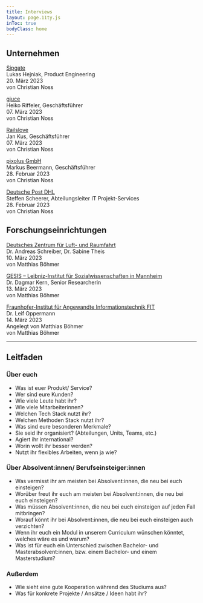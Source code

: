 ```yaml
---
title: Interviews
layout: page.11ty.js
inToc: true
bodyClass: home
---
```


## Unternehmen

[Sipgate](https://www.sipgate.de)  
Lukas Hejniak, Product Engineering  
20. März 2023  
von Christian Noss

[gjuce](https://www.gjuce.com)  
Heiko Riffeler, Geschäftsführer  
07. März 2023  
von Christian Noss

[Railslove](https://railslove.com)  
Jan Kus, Geschäftsführer  
07. März 2023  
von Christian Noss

[pixolus GmbH](https://pixolus.de)  
Markus Beermann, Geschäftsführer  
28. Februar 2023  
von Christian Noss

[Deutsche Post DHL](https://www.dhl.de)  
Steffen Scheerer, Abteilungsleiter IT Projekt-Services  
28. Februar 2023  
von Christian Noss

## Forschungseinrichtungen
[Deutsches Zentrum für Luft- und Raumfahrt](https://www.dlr.de/de)  
Dr. Andreas Schreiber, Dr. Sabine Theis  
10. März 2023  
von Matthias Böhmer

[GESIS – Leibniz-Institut für Sozialwissenschaften in Mannheim](https://www.gesis.org/home)  
Dr. Dagmar Kern, Senior Researcherin  
13. März 2023  
von Matthias Böhmer

[Fraunhofer-Institut für Angewandte Informationstechnik FIT](https://www.fit.fraunhofer.de)  
Dr. Leif Oppermann  
14. März 2023  
Angelegt von Matthias Böhmer  
von Matthias Böhmer

--- 

## Leitfaden

### Über euch
- Was ist euer Produkt/ Service?
- Wer sind eure Kunden?
- Wie viele Leute habt ihr?
- Wie viele Mitarbeiterinnen?
- Welchen Tech Stack nutzt ihr?
- Welchen Methoden Stack nutzt ihr?
- Was sind eure besonderen Merkmale?
- Sie seid ihr organisiert? (Abteilungen, Units, Teams, etc.)
- Agiert ihr international?
- Worin wollt ihr besser werden?
- Nutzt ihr flexibles Arbeiten, wenn ja wie?

### Über Absolvent:innen/ Berufseinsteiger:innen
- Was vermisst ihr am meisten bei Absolvent:innen, die neu bei euch einsteigen?
- Worüber freut ihr euch am meisten bei Absolvent:innen, die neu bei euch einsteigen?
- Was müssen Absolvent:innen, die neu bei euch einsteigen auf jeden Fall mitbringen?
- Worauf könnt ihr bei Absolvent:innen, die neu bei euch einsteigen auch verzichten?
- Wenn ihr euch ein Modul in unserem Curriculum wünschen könntet, welches wäre es und warum?
- Was ist für euch ein Unterschied zwischen Bachelor- und Masterabsolvent:innen, bzw. einem Bachelor- und einem Masterstudium?

### Außerdem
- Wie sieht eine gute Kooperation während des Studiums aus?
- Was für konkrete Projekte / Ansätze / Ideen habt ihr?
